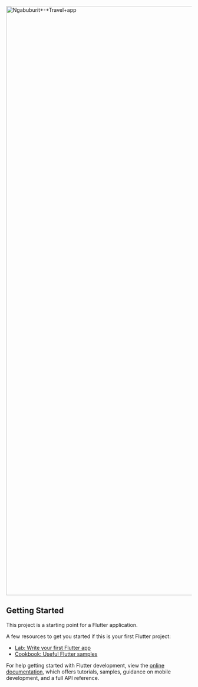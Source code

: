 <img width="1600" alt="Ngabuburit+-+Travel+app" src="https://user-images.githubusercontent.com/46337752/209964621-9bf80ddb-3b23-4cb3-8cae-12f1cce5b956.png">


## Getting Started

This project is a starting point for a Flutter application.

A few resources to get you started if this is your first Flutter project:

- [Lab: Write your first Flutter app](https://docs.flutter.dev/get-started/codelab)
- [Cookbook: Useful Flutter samples](https://docs.flutter.dev/cookbook)

For help getting started with Flutter development, view the
[online documentation](https://docs.flutter.dev/), which offers tutorials,
samples, guidance on mobile development, and a full API reference.
